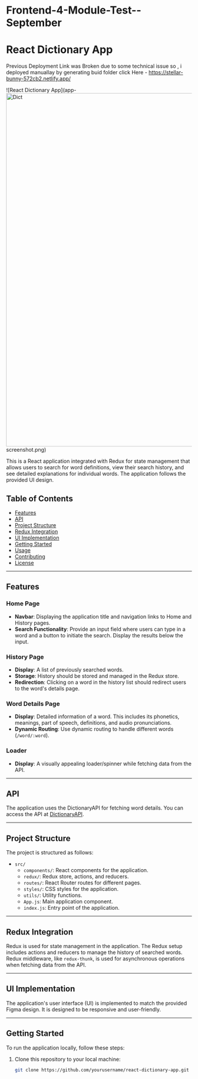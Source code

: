﻿# Frontend-4-Module-Test--September
# React Dictionary App
Previous Deployment Link was Broken due to some technical issue so  , i deployed manuallay by generating buid folder 
click Here -
https://stellar-bunny-572cb2.netlify.app/

![React Dictionary App](app-<img width="959" alt="Dict" src="https://github.com/soumya898/Frontend-4-Module-Test--September/assets/109026120/a4469225-b445-43b7-99f7-73bc588e6d2a">
screenshot.png)

This is a React application integrated with Redux for state management that allows users to search for word definitions, view their search history, and see detailed explanations for individual words. The application follows the provided UI design.

## Table of Contents

- [Features](#features)
- [API](#api)
- [Project Structure](#project-structure)
- [Redux Integration](#redux-integration)
- [UI Implementation](#ui-implementation)
- [Getting Started](#getting-started)
- [Usage](#usage)
- [Contributing](#contributing)
- [License](#license)

---

## Features

### Home Page

- **Navbar**: Displaying the application title and navigation links to Home and History pages.
- **Search Functionality**: Provide an input field where users can type in a word and a button to initiate the search. Display the results below the input.

### History Page

- **Display**: A list of previously searched words.
- **Storage**: History should be stored and managed in the Redux store.
- **Redirection**: Clicking on a word in the history list should redirect users to the word's details page.

### Word Details Page

- **Display**: Detailed information of a word. This includes its phonetics, meanings, part of speech, definitions, and audio pronunciations.
- **Dynamic Routing**: Use dynamic routing to handle different words (`/word/:word`).

### Loader

- **Display**: A visually appealing loader/spinner while fetching data from the API.

---

## API

The application uses the DictionaryAPI for fetching word details. You can access the API at [DictionaryAPI](https://api.dictionaryapi.dev/api/v2/entries/en/{word}).

---

## Project Structure

The project is structured as follows:

- `src/`
  - `components/`: React components for the application.
  - `redux/`: Redux store, actions, and reducers.
  - `routes/`: React Router routes for different pages.
  - `styles/`: CSS styles for the application.
  - `utils/`: Utility functions.
  - `App.js`: Main application component.
  - `index.js`: Entry point of the application.

---

## Redux Integration

Redux is used for state management in the application. The Redux setup includes actions and reducers to manage the history of searched words. Redux middleware, like `redux-thunk`, is used for asynchronous operations when fetching data from the API.

---

## UI Implementation

The application's user interface (UI) is implemented to match the provided Figma design. It is designed to be responsive and user-friendly.

---

## Getting Started

To run the application locally, follow these steps:

1. Clone this repository to your local machine:

   ```bash
   git clone https://github.com/yourusername/react-dictionary-app.git
